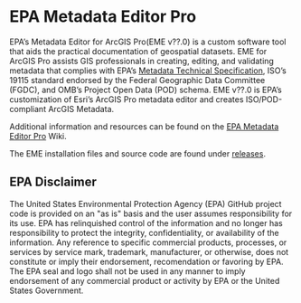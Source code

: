 # EPA Metadata Editor Pro
EPA’s Metadata Editor for ArcGIS Pro(EME v??.0) is a custom software tool that aids the practical documentation of geospatial datasets. EME for ArcGIS Pro assists GIS professionals in creating, editing, and validating metadata that complies with EPA’s <a href="https://www.epa.gov/geospatial/epa-metadata-technical-specification"> Metadata Technical Specification</a>, ISO’s 19115 standard endorsed by the Federal Geographic Data Committee (FGDC), and OMB’s Project Open Data (POD) schema. EME v??.0 is EPA’s customization of Esri’s ArcGIS Pro metadata editor and creates ISO/POD-compliant ArcGIS Metadata. 

Additional information and resources can be found on the <a href="https://github.com/USEPA/EPA-Metadata-Editor-Pro/wiki"> EPA Metadata Editor Pro</a> Wiki.

The EME installation files and source code are found under <a href="https://github.com/USEPA/EPA-Metadata-Editor-Pro/releases"> releases</a>.

## EPA Disclaimer
The United States Environmental Protection Agency (EPA) GitHub project code is provided on an "as is" basis and the user assumes responsibility for its use. EPA has relinquished control of the information and no longer has responsibility to protect the integrity, confidentiality, or availability of the information. Any reference to specific commercial products, processes, or services by service mark, trademark, manufacturer, or otherwise, does not constitute or imply their endorsement, recomendation or favoring by EPA. The EPA seal and logo shall not be used in any manner to imply endorsement of any commercial product or activity by EPA or the United States Government.
